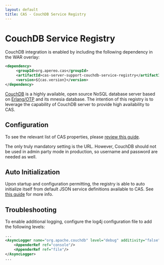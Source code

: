 ```yaml
---
layout: default
title: CAS - CouchDB Service Registry
---
```


# CouchDB Service Registry
CouchDB integration is enabled by including the following dependency in the WAR overlay:

```xml
<dependency>
     <groupId>org.apereo.cas</groupId>
     <artifactId>cas-server-support-couchdb-service-registry</artifactId>
     <version>${cas.version}</version>
</dependency>
```

[CouchDB](http://couchdb.apache.org/) is a highly available, open source NoSQL database server based on
[Erlang/OTP](http://www.erlang.org) and its mnesia database. The intention of this registry is to leverage the capability of CouchDB
server to provide high availability to CAS.

## Configuration

To see the relevant list of CAS properties, please [review this guide](../configuration/Configuration-Properties.html#couchdb-service-registry).

The only truly mandatory setting is the URL. However, CouchDB should not be used in admin party mode in production, so username and password are needed as well.

## Auto Initialization

Upon startup and configuration permitting, the registry is able to auto initialize itself from default JSON service definitions available to CAS. See [this guide](AutoInitialization-Service-Management.html) for more info.


## Troubleshooting

To enable additional logging, configure the log4j configuration file to add the following
levels:

```xml
...
<AsyncLogger name="org.apache.couchdb" level="debug" additivity="false">
    <AppenderRef ref="console"/>
    <AppenderRef ref="file"/>
</AsyncLogger>
...
```
